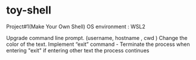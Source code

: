 # toy-shell

Project#1(Make Your Own Shell)
OS environment : WSL2

Upgrade command line prompt. (username, hostname , cwd )
Change the color of the text.
Implement “exit” command - Terminate the process when entering "exit" 
                           if entering other text the process continues
                           
                           
                           
